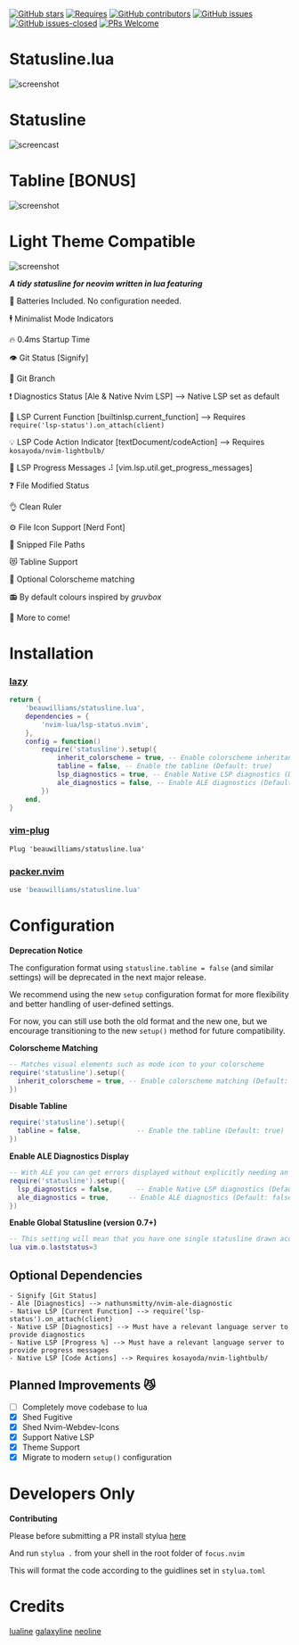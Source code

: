 [![GitHub stars](https://img.shields.io/github/stars/beauwilliams/statusline.lua.svg?style=social&label=Star&maxAge=2592000)](https://GitHub.com/beauwilliams/statusline.lua/stargazers/)
[![Requires](https://img.shields.io/badge/requires-nvim%200.5%2B-9cf?logo=neovim)](https://neovim.io//)
[![GitHub contributors](https://img.shields.io/github/contributors/beauwilliams/statusline.lua.svg)](https://GitHub.com/beauwilliams/statusline.lua/graphs/contributors/)
[![GitHub issues](https://img.shields.io/github/issues/beauwilliams/statusline.lua.svg)](https://GitHub.com/beauwilliams/statusline.lua/issues/)
[![GitHub issues-closed](https://img.shields.io/github/issues-closed/beauwilliams/statusline.lua.svg)](https://GitHub.com/beauwilliams/statusline.lua/issues?q=is%3Aissue+is%3Aclosed)
[![PRs Welcome](https://img.shields.io/badge/PRs-welcome-brightgreen.svg)](http://makeapullrequest.com)


# Statusline.lua
![screenshot](https://i.imgur.com/QocSv7V.png)

# Statusline
![screencast](https://i.ibb.co/wgTJ58D/ezgif-4-b462544889e2.gif)

# Tabline [BONUS]
![screenshot](https://i.ibb.co/zhqf9nK/Screen-Shot-2021-02-09-at-2-19-10-pm.png)

# Light Theme Compatible
![screenshot](https://i.ibb.co/VmQ6CMy/Screen-Shot-2022-03-20-at-1-10-40-pm.png)


***A tidy statusline for neovim written in lua featuring***

🔋 Batteries Included. No configuration needed.

🕴  Minimalist Mode Indicators

🔥 0.4ms Startup Time

👁  Git Status [Signify]

🌴 Git Branch

❗️ Diagnostics Status [Ale & Native Nvim LSP] --> Native LSP set as default

🔦 LSP Current Function [builtinlsp.current_function] --> Requires `require('lsp-status').on_attach(client)`

💡 LSP Code Action Indicator [textDocument/codeAction] --> Requires `kosayoda/nvim-lightbulb/`

💯 LSP Progress Messages ⠼ [vim.lsp.util.get_progress_messages]

❓ File Modified Status

👌 Clean Ruler

⚙️  File Icon Support [Nerd Font]

🙌 Snipped File Paths

😻 Tabline Support

🎨 Optional Colorscheme matching

📻 By default colours inspired by *gruvbox*

🚀 More to come!


# Installation

### [lazy](https://github.com/folke/lazy.nvim)
```lua
return {
	'beauwilliams/statusline.lua',
	dependencies = {
		'nvim-lua/lsp-status.nvim',
	},
	config = function()
		require('statusline').setup({
			inherit_colorscheme = true, -- Enable colorscheme inheritance (Default: false)
			tabline = false, -- Enable the tabline (Default: true)
			lsp_diagnostics = true, -- Enable Native LSP diagnostics (Default: true)
			ale_diagnostics = false, -- Enable ALE diagnostics (Default: false)
		})
	end,
}
```
### [vim-plug](https://github.com/junegunn/vim-plug)
```vim
Plug 'beauwilliams/statusline.lua'
```
### [packer.nvim](https://github.com/wbthomason/packer.nvim)
```lua
use 'beauwilliams/statusline.lua'
```

# Configuration

**Deprecation Notice**

The configuration format using `statusline.tabline = false` (and similar settings) will be deprecated in the next major release.

We recommend using the new `setup` configuration format for more flexibility and better handling of user-defined settings.

For now, you can still use both the old format and the new one, but we encourage transitioning to the new `setup()` method for future compatibility.

**Colorscheme Matching**
```lua
-- Matches visual elements such as mode icon to your colorscheme
require('statusline').setup({
  inherit_colorscheme = true, -- Enable colorscheme matching (Default: false)
})
```

**Disable Tabline**
```lua
require('statusline').setup({
  tabline = false,              -- Enable the tabline (Default: true)
})
```

**Enable ALE Diagnostics Display**
```lua
-- With ALE you can get errors displayed without explicitly needing an LSP server
require('statusline').setup({
  lsp_diagnostics = false,      -- Enable Native LSP diagnostics (Default: true)
  ale_diagnostics = true,     -- Enable ALE diagnostics (Default: false)
})
```

**Enable Global Statusline (version 0.7+)**
```lua
-- This setting will mean that you have one single statusline drawn accross the entire display
lua vim.o.laststatus=3
```

## Optional Dependencies

    - Signify [Git Status]
    - Ale [Diagnostics] --> nathunsmitty/nvim-ale-diagnostic
    - Native LSP [Current Function] --> require('lsp-status').on_attach(client)
    - Native LSP [Diagnostics] --> Must have a relevant language server to provide diagnostics
    - Native LSP [Progress %] --> Must have a relevant language server to provide progress messages
    - Native LSP [Code Actions] --> Requires kosayoda/nvim-lightbulb/

## Planned Improvements 😼

- [ ] Completely move codebase to lua
- [x] Shed Fugitive
- [x] Shed Nvim-Webdev-Icons
- [x] Support Native LSP
- [x] Theme Support
- [x] Migrate to modern `setup()` configuration

# Developers Only

**Contributing**

Please before submitting a PR install stylua [here](https://github.com/JohnnyMorganz/StyLua)

And run `stylua .` from your shell in the root folder of `focus.nvim`

This will format the code according to the guidlines set in `stylua.toml`


# Credits

[lualine](https://github.com/hoob3rt/lualine.nvim)
[galaxyline](https://github.com/glepnir/galaxyline.nvim/tree/main/lua/galaxyline)
[neoline](https://github.com/adelarsq/neoline.vim/tree/master/lua)
